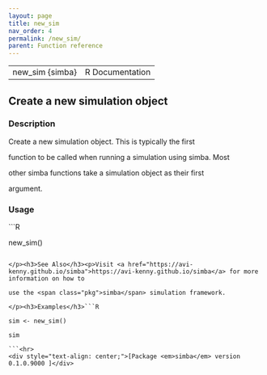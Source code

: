 ```yaml
---
layout: page
title: new_sim 
nav_order: 4 
permalink: /new_sim/
parent: Function reference
---
```


<table width="100%" summary="page for new_sim {simba}"><tr>
<td>new_sim {simba}</td>
<td style="text-align: right;">R Documentation</td>
</tr></table>
<h2>Create a new simulation object</h2><h3>Description</h3><p>Create a new simulation object. This is typically the first
function to be called when running a simulation using <span class="pkg">simba</span>. Most
other <span class="pkg">simba</span> functions take a simulation object as their first
argument.
</p><h3>Usage</h3>```R
new_sim()
```<h3>Value</h3><p>A simulation object, of class <span style='font-family:&quot;SFMono-Regular&quot;,Menlo,Consolas,Monospace; font-size:0.85em'>simba</span>
</p><h3>See Also</h3><p>Visit <a href="https://avi-kenny.github.io/simba">https://avi-kenny.github.io/simba</a> for more information on how to
use the <span class="pkg">simba</span> simulation framework.
</p><h3>Examples</h3>```R
sim <- new_sim()
sim
```<hr>
<div style="text-align: center;">[Package <em>simba</em> version 0.1.0.9000 ]</div>